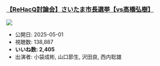 ### [【ReHacQ討論会】さいたま市長選挙【vs高橋弘樹】](https://www.youtube.com/watch?v=JAL59MWRbcY)
[![](https://img.youtube.com/vi/JAL59MWRbcY/sddefault.jpg)](https://www.youtube.com/watch?v=JAL59MWRbcY)
-   公開日: 2025-05-01
-   視聴数: 138,887
-   **いいね数: 2,405**
-   出演者: 小袋成彬, 山口節生, 沢田良, 西内聡雄
